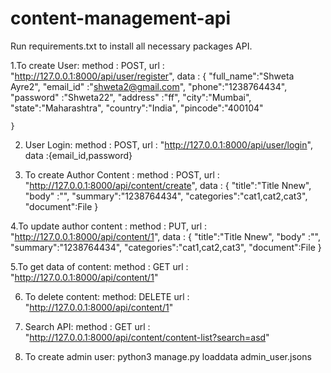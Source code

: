 # content-management-api
Run requirements.txt to install all necessary packages API.

1.To create User:
    method : POST,
    url : "http://127.0.0.1:8000/api/user/register",
    data : {
        "full_name":"Shweta Ayre2",
        "email_id" :"shweta2@gmail.com",
        "phone":"1238764434",
        "password" :"Shweta22",
        "address"  :"ff",
        "city":"Mumbai",
        "state":"Maharashtra",
        "country":"India",
        "pincode":"400104"
    
    }

2. User Login: 
    method : POST,
    url : "http://127.0.0.1:8000/api/user/login",
    data :{email_id,password}


3. To create Author Content :
    method : POST,
    url : "http://127.0.0.1:8000/api/content/create",
    data : {
        "title":"Title Nnew",
        "body" :"",
        "summary":"1238764434",
        "categories":"cat1,cat2,cat3",
        "document":File
    }

4.To update author content :
    method : PUT,
    url : "http://127.0.0.1:8000/api/content/1",
    data : {
        "title":"Title Nnew",
        "body" :"",
        "summary":"1238764434",
        "categories":"cat1,cat2,cat3",
        "document":File
    }

5.To get data of content: 
    method : GET 
    url : "http://127.0.0.1:8000/api/content/1"

6. To delete content: 
   method: DELETE 
   url : "http://127.0.0.1:8000/api/content/1"

7. Search API: 
   method : GET 
   url : "http://127.0.0.1:8000/api/content/content-list?search=asd" 
   
8. To create admin user:
    python3 manage.py loaddata admin_user.jsons